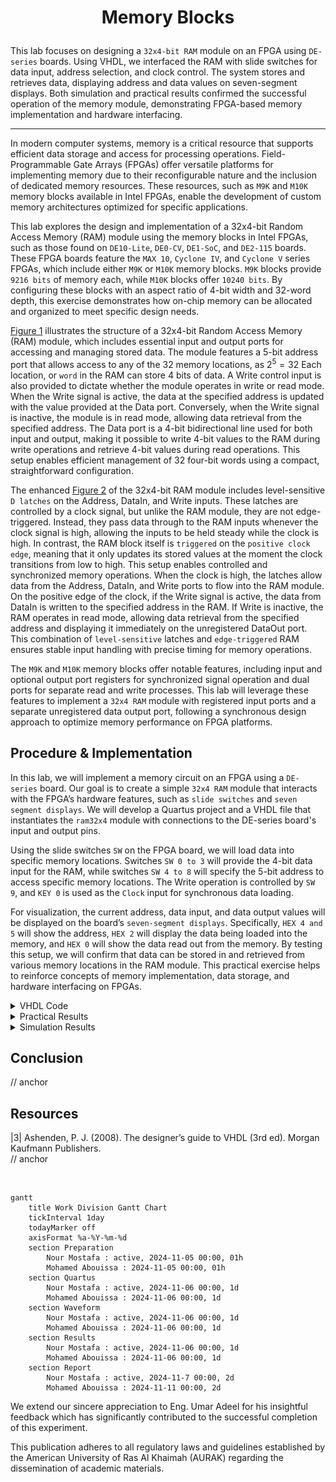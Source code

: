 # <p align="center">Memory Blocks</p>

This lab focuses on designing a `32x4-bit RAM` module on an FPGA using `DE-series` boards. Using VHDL, we interfaced the RAM with slide switches for data input, address selection, and clock control. The system stores and retrieves data, displaying address and data values on seven-segment displays. Both simulation and practical results confirmed the successful operation of the memory module, demonstrating FPGA-based memory implementation and hardware interfacing.

---

In modern computer systems, memory is a critical resource that supports efficient data storage and access for processing operations. Field-Programmable Gate Arrays (FPGAs) offer versatile platforms for implementing memory due to their reconfigurable nature and the inclusion of dedicated memory resources. These resources, such as `M9K` and `M10K` memory blocks available in Intel FPGAs, enable the development of custom memory architectures optimized for specific applications.

This lab explores the design and implementation of a 32x4-bit Random Access Memory (RAM) module using the memory blocks in Intel FPGAs, such as those found on `DE10-Lite`, `DE0-CV`, `DE1-SoC`, and `DE2-115` boards. These FPGA boards feature the `MAX 10`, `Cyclone IV`, and `Cyclone V` series FPGAs, which include either `M9K` or `M10K` memory blocks. `M9K` blocks provide `9216 bits` of memory each, while `M10K` blocks offer `10240 bits`. By configuring these blocks with an aspect ratio of 4-bit width and 32-word depth, this exercise demonstrates how on-chip memory can be allocated and organized to meet specific design needs.

[Figure 1](Photos/32x4_(RAM).png) illustrates the structure of a 32x4-bit Random Access Memory (RAM) module, which includes essential input and output ports for accessing and managing stored data. The module features a 5-bit address port that allows access to any of the 32 memory locations, as $2^5 = 32$ Each location, or `word` in the RAM can store 4 bits of data. A Write control input is also provided to dictate whether the module operates in write or read mode. When the Write signal is active, the data at the specified address is updated with the value provided at the Data port. Conversely, when the Write signal is inactive, the module is in read mode, allowing data retrieval from the specified address. The Data port is a 4-bit bidirectional line used for both input and output, making it possible to write 4-bit values to the RAM during write operations and retrieve 4-bit values during read operations. This setup enables efficient management of 32 four-bit words using a compact, straightforward configuration.

The enhanced [Figure 2](Photos/32x4_(RAM)(2).png) of the 32x4-bit RAM module includes level-sensitive `D latches` on the Address, DataIn, and Write inputs. These latches are controlled by a clock signal, but unlike the RAM module, they are not edge-triggered. Instead, they pass data through to the RAM inputs whenever the clock signal is high, allowing the inputs to be held steady while the clock is high. In contrast, the RAM block itself is `triggered` on the `positive clock edge`, meaning that it only updates its stored values at the moment the clock transitions from low to high. This setup enables controlled and synchronized memory operations. When the clock is high, the latches allow data from the Address, DataIn, and Write ports to flow into the RAM module. On the positive edge of the clock, if the Write signal is active, the data from DataIn is written to the specified address in the RAM. If Write is inactive, the RAM operates in read mode, allowing data retrieval from the specified address and displaying it immediately on the unregistered DataOut port. This combination of `level-sensitive` latches and `edge-triggered` RAM ensures stable input handling with precise timing for memory operations.

The `M9K` and `M10K` memory blocks offer notable features, including input and optional output port registers for synchronized signal operation and dual ports for separate read and write processes. This lab will leverage these features to implement a `32x4 RAM` module with registered input ports and a separate unregistered data output port, following a synchronous design approach to optimize memory performance on FPGA platforms.

## Procedure & Implementation

In this lab, we will implement a memory circuit on an FPGA using a `DE-series` board. Our goal is to create a simple `32x4 RAM` module that interacts with the FPGA’s hardware features, such as `slide switches` and `seven segment displays`. We will develop a Quartus project and a VHDL file that instantiates the `ram32x4` module with connections to the DE-series board's input and output pins.

Using the slide switches `SW` on the FPGA board, we will load data into specific memory locations. Switches `SW 0 to 3` will provide the 4-bit data input for the RAM, while switches `SW 4 to 8` will specify the 5-bit address to access specific memory locations. The Write operation is controlled by `SW 9`, and `KEY 0` is used as the `Clock` input for synchronous data loading.

For visualization, the current address, data input, and data output values will be displayed on the board’s `seven-segment displays`. Specifically, `HEX 4 and 5` will show the address, `HEX 2` will display the data being loaded into the memory, and `HEX 0` will show the data read out from the memory. By testing this setup, we will confirm that data can be stored in and retrieved from various memory locations in the RAM module. This practical exercise helps to reinforce concepts of memory implementation, data storage, and hardware interfacing on FPGAs.

<details>
  <summary>VHDL Code</summary>
<br>

```VHDL
LIBRARY ieee;
USE ieee.std_logic_1164.all;

ENTITY part2 IS 
PORT ( KEY : IN STD_LOGIC_VECTOR(0 DOWNTO 0);
       SW  : IN STD_LOGIC_VECTOR(9 DOWNTO 0);
       HEX5, HEX4, HEX2, HEX0 : OUT STD_LOGIC_VECTOR(0 TO 6);
       LEDR : OUT STD_LOGIC_VECTOR(9 DOWNTO 0) );
END part2;

ARCHITECTURE Behavior OF part2 IS
   COMPONENT ram32x4 
      PORT ( address : IN  STD_LOGIC_VECTOR (4 DOWNTO 0);
             clock   : IN  STD_LOGIC ;
             data    : IN  STD_LOGIC_VECTOR (3 DOWNTO 0);
             wren    : IN  STD_LOGIC  := '1';
             q       : OUT STD_LOGIC_VECTOR (3 DOWNTO 0));
   END COMPONENT;
   COMPONENT hex7seg
      PORT ( hex     : IN  STD_LOGIC_VECTOR(3 DOWNTO 0);
             display : OUT STD_LOGIC_VECTOR(0 TO 6));
   END COMPONENT;
   SIGNAL Clock, Write : STD_LOGIC;
   SIGNAL Address : STD_LOGIC_VECTOR(4 DOWNTO 0); 
   SIGNAL DataIn, DataOut : STD_LOGIC_VECTOR(3 DOWNTO 0); 
BEGIN
   Clock <= KEY(0);
   Write <= SW(9);
   DataIn <= SW(3 DOWNTO 0);
   Address <= SW(8 DOWNTO 4);

   -- instantiate memory module
   -- module ram32x4 (address, clock, data, wren, q)
   U1: ram32x4 PORT MAP (Address, Clock, DataIn, Write, DataOut);

   -- display the data input, data output, and address on the 7-segs
   digit0: hex7seg PORT MAP (DataOut(3 DOWNTO 0), HEX0);
   digit2: hex7seg PORT MAP (DataIn(3 DOWNTO 0), HEX2);
   digit5: hex7seg PORT MAP ("000" & Address(4), HEX5);
   digit4: hex7seg PORT MAP (Address(3 DOWNTO 0), HEX4);

   LEDR(3 DOWNTO 0) <= DataIn;
   LEDR(8 DOWNTO 4) <= Address;
   LEDR(9) <= Write;
END Behavior;

LIBRARY ieee;
USE ieee.std_logic_1164.all;

-- the B input blanks the display when B = 1
ENTITY hex7seg IS
   PORT ( hex     : IN  STD_LOGIC_VECTOR(3 DOWNTO 0);
          display : OUT STD_LOGIC_VECTOR(0 TO 6));
END hex7seg;

ARCHITECTURE Behavior OF hex7seg IS
BEGIN
   --
   --       0  
   --      ---  
   --     |   |
   --    5|   |1
   --     | 6 |
   --      ---  
   --     |   |
   --    4|   |2
   --     |   |
   --      ---  
   --       3  
   --
   PROCESS (hex)
   BEGIN
      CASE (hex) IS
         WHEN "0000" => display <= "0000001";
         WHEN "0001" => display <= "1001111";
         WHEN "0010" => display <= "0010010";
         WHEN "0011" => display <= "0000110";
         WHEN "0100" => display <= "1001100";
         WHEN "0101" => display <= "0100100";
         WHEN "0110" => display <= "1100000";
         WHEN "0111" => display <= "0001111";
         WHEN "1000" => display <= "0000000";
         WHEN "1001" => display <= "0001100";
         WHEN "1010" => display <= "0001000";
         WHEN "1011" => display <= "1100000";
         WHEN "1100" => display <= "0110001";
         WHEN "1101" => display <= "1000010";
         WHEN "1110" => display <= "0110000";
         WHEN OTHERS => display <= "0111000";
      END CASE;
   END PROCESS;
END Behavior;

```

```VHDL
LIBRARY ieee;
USE ieee.std_logic_1164.all;

LIBRARY altera_mf;
USE altera_mf.altera_mf_components.all;

ENTITY ram32x4 IS
	PORT
	(
		address		: IN STD_LOGIC_VECTOR (4 DOWNTO 0);
		clock		: IN STD_LOGIC  := '1';
		data		: IN STD_LOGIC_VECTOR (3 DOWNTO 0);
		wren		: IN STD_LOGIC ;
		q		: OUT STD_LOGIC_VECTOR (3 DOWNTO 0)
	);
END ram32x4;


ARCHITECTURE SYN OF ram32x4 IS

	SIGNAL sub_wire0	: STD_LOGIC_VECTOR (3 DOWNTO 0);

BEGIN
	q    <= sub_wire0(3 DOWNTO 0);

	altsyncram_component : altsyncram
	GENERIC MAP (
		clock_enable_input_a => "BYPASS",
		clock_enable_output_a => "BYPASS",
		intended_device_family => "Cyclone IV E",
		lpm_hint => "ENABLE_RUNTIME_MOD=NO",
		lpm_type => "altsyncram",
		numwords_a => 32,
		operation_mode => "SINGLE_PORT",
		outdata_aclr_a => "NONE",
		outdata_reg_a => "UNREGISTERED",
		power_up_uninitialized => "FALSE",
		ram_block_type => "M9K",
		read_during_write_mode_port_a => "NEW_DATA_NO_NBE_READ",
		widthad_a => 5,
		width_a => 4,
		width_byteena_a => 1
	)
	PORT MAP (
		address_a => address,
		clock0 => clock,
		data_a => data,
		wren_a => wren,
		q_a => sub_wire0
	);



END SYN;

```

</details>


<details>
  <summary>Practical Results</summary>
	
<be>

 <p align="center">	 
  <img src="Photos/workaround-reset-case.jpg" title="0000 1000 = 08"/>
</p>

// anchor

<p align="center">
  <img src="Photos/writing-5-into-00address-in-memory.jpg" style="width: 49%; height: 300px;" title=""/> <img src="Photos/reading-from-00address-in-memory.jpg.jpg" style="width: 49%; height: 300px;" title="" /> 
 </p>

// anchor

 <p align="center">
  <img src="Photos/writing-8-into-01address-in-memory.jpg" style="width: 49%; height: 300px;" title=""/>  <img src="Photos/reading-from-01address-in-memory.jpg.jpg" style="width: 49%; height: 300px;" title="0000 0011 = 03" />
 </p>

// anchor

 <p align="center">
  <img src="Photos/checking-a-memory-location-we-didnt-write-anything-to.jpg" style="width: 49%; height: 300px;" title="0000 0100 = 04"/> <img src="Photos/wroteandread-value-in11adress.jpg" style="width: 49%; height: 300px;" title="0000 0101 = 05" />
<img src="Photos/overwriting-by-writing-a-new-value-into-same-address.jpg" style="width: 49%; height: 300px;" title="0000 0110 = 06"/>  <img src="Photos/confirming-the-overwrite-by-reading-from-address.jpg" style="width: 49%; height: 300px;" title="0000 0111 = 07" />
 </p>

// anchor
  
 <p align="center">
<img src="Photos/reading-proofthat5issavedinthisaddressregardlessofthedatainnow.jpg" style="width: 49%; height: 300px;" title="0000 1000 = 08"/> <img src="Photos/reading-proofthat8issavedinthisaddressregardlessofthedatainnow.jpg" style="width: 49%; height: 300px;" title="0000 1001 = 09" />
</p>

// anchor

 <p align="center">	 
  <img src="Photos/workaround-reset-case.jpg" title="0000 1000 = 08"/>
</p>

// anchor
	
</details>

<details>
  <summary>Simulation Results</summary>
	
<br>

<p align="center">
  <img src="Photos/waveform.png" title="anchor" />
</p>

In the simulation waveform, we observe the clock, write, address, data in, and data out signals in action. At the `first clock rising edge`, the write signal is low, indicating a `read` operation at address `00000`. Since nothing has been written yet, the output reads `0000`. On the `second rising edge`, the write signal goes high, enabling a `write` operation at address `00000` with the input data `1010`, which is reflected immediately on data out.

By the `fifth rising edge`, the write is still high, and the address changes to `11111`, where data in `0101` is written and displayed on data out simultaneously. In the `sixth and seventh rising edges`, the write signal is low, so the module performs `read` operations. It retrieves `1010` from address `00000` and `0101` from address `11111`, confirming that the saved data is correctly stored and accessed.


</details>

## Conclusion

// anchor

## Resources
|3| Ashenden, P. J. (2008). The designer’s guide to VHDL (3rd ed). Morgan Kaufmann Publishers.   
// anchor

<br>

```mermaid
gantt
    title Work Division Gantt Chart
    tickInterval 1day
    todayMarker off
    axisFormat %a-%Y-%m-%d
    section Preparation         
        Nour Mostafa : active, 2024-11-05 00:00, 01h
        Mohamed Abouissa : 2024-11-05 00:00, 01h
    section Quartus         
        Nour Mostafa : active, 2024-11-06 00:00, 1d
        Mohamed Abouissa : 2024-11-06 00:00, 1d
    section Waveform       
        Nour Mostafa : active, 2024-11-06 00:00, 1d
        Mohamed Abouissa : 2024-11-06 00:00, 1d
    section Results       
        Nour Mostafa : active, 2024-11-06 00:00, 1d
        Mohamed Abouissa : 2024-11-06 00:00, 1d
    section Report
        Nour Mostafa : active, 2024-11-7 00:00, 2d
        Mohamed Abouissa : 2024-11-11 00:00, 2d
```

We extend our sincere appreciation to Eng. Umar Adeel for his insightful feedback which has significantly contributed to the successful completion of this experiment.

This publication adheres to all regulatory laws and guidelines established by the American University of Ras Al Khaimah (AURAK) regarding the dissemination of academic materials.
